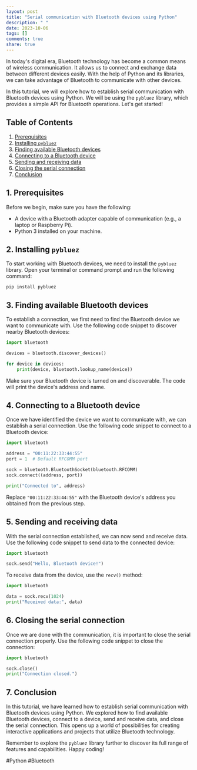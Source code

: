 ```yaml
---
layout: post
title: "Serial communication with Bluetooth devices using Python"
description: " "
date: 2023-10-06
tags: []
comments: true
share: true
---
```


In today's digital era, Bluetooth technology has become a common means of wireless communication. It allows us to connect and exchange data between different devices easily. With the help of Python and its libraries, we can take advantage of Bluetooth to communicate with other devices.

In this tutorial, we will explore how to establish serial communication with Bluetooth devices using Python. We will be using the `pybluez` library, which provides a simple API for Bluetooth operations. Let's get started!

## Table of Contents
1. [Prerequisites](#prerequisites)
2. [Installing `pybluez`](#installing-pybluez)
3. [Finding available Bluetooth devices](#finding-available-devices)
4. [Connecting to a Bluetooth device](#connecting-to-device)
5. [Sending and receiving data](#sending-and-receiving-data)
6. [Closing the serial connection](#closing-connection)
7. [Conclusion](#conclusion)

## 1. Prerequisites <a name="prerequisites"></a>
Before we begin, make sure you have the following:
- A device with a Bluetooth adapter capable of communication (e.g., a laptop or Raspberry Pi).
- Python 3 installed on your machine.

## 2. Installing `pybluez` <a name="installing-pybluez"></a>
To start working with Bluetooth devices, we need to install the `pybluez` library. Open your terminal or command prompt and run the following command:

```
pip install pybluez
```

## 3. Finding available Bluetooth devices <a name="finding-available-devices"></a>
To establish a connection, we first need to find the Bluetooth device we want to communicate with. Use the following code snippet to discover nearby Bluetooth devices:

```python
import bluetooth

devices = bluetooth.discover_devices()

for device in devices:
    print(device, bluetooth.lookup_name(device))
```

Make sure your Bluetooth device is turned on and discoverable. The code will print the device's address and name.

## 4. Connecting to a Bluetooth device <a name="connecting-to-device"></a>
Once we have identified the device we want to communicate with, we can establish a serial connection. Use the following code snippet to connect to a Bluetooth device:

```python
import bluetooth

address = "00:11:22:33:44:55"
port = 1  # Default RFCOMM port

sock = bluetooth.BluetoothSocket(bluetooth.RFCOMM)
sock.connect((address, port))

print("Connected to", address)
```

Replace `"00:11:22:33:44:55"` with the Bluetooth device's address you obtained from the previous step.

## 5. Sending and receiving data <a name="sending-and-receiving-data"></a>
With the serial connection established, we can now send and receive data. Use the following code snippet to send data to the connected device:

```python
import bluetooth

sock.send("Hello, Bluetooth device!")
```

To receive data from the device, use the `recv()` method:

```python
import bluetooth

data = sock.recv(1024)
print("Received data:", data)
```

## 6. Closing the serial connection <a name="closing-connection"></a>
Once we are done with the communication, it is important to close the serial connection properly. Use the following code snippet to close the connection:

```python
import bluetooth

sock.close()
print("Connection closed.")
```

## 7. Conclusion <a name="conclusion"></a>
In this tutorial, we have learned how to establish serial communication with Bluetooth devices using Python. We explored how to find available Bluetooth devices, connect to a device, send and receive data, and close the serial connection. This opens up a world of possibilities for creating interactive applications and projects that utilize Bluetooth technology.

Remember to explore the `pybluez` library further to discover its full range of features and capabilities. Happy coding!

\#Python \#Bluetooth